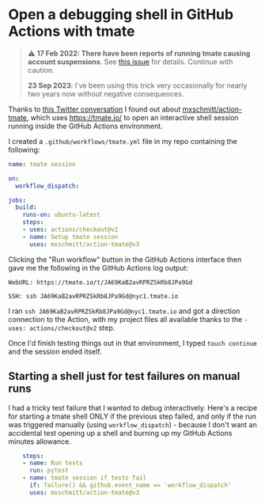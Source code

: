 # Open a debugging shell in GitHub Actions with tmate

> :warning: **17 Feb 2022: There have been reports of running tmate causing account suspensions**. See [this issue](https://github.com/mxschmitt/action-tmate/issues/104) for details. Continue with caution.
>
> **23 Sep 2023**: I've been using this trick very occasionally for nearly two years now without negative consequences.

Thanks to [this Twitter conversation](https://twitter.com/harrymarr/status/1304820879268950021) I found out about [mxschmitt/action-tmate](https://github.com/mxschmitt/action-tmate), which uses https://tmate.io/ to open an interactive shell session running inside the GitHub Actions environment.

I created a `.github/workflows/tmate.yml` file in my repo containing the following:

```yaml
name: tmate session

on:
  workflow_dispatch:

jobs:
  build:
    runs-on: ubuntu-latest
    steps:
    - uses: actions/checkout@v2
    - name: Setup tmate session
      uses: mxschmitt/action-tmate@v3
```
Clicking the "Run workflow" button in the GitHub Actions interface then gave me the following in the GitHub Actions log output:
```
WebURL: https://tmate.io/t/JA69KaB2avRPRZSkRb8JPa9Gd

SSH: ssh JA69KaB2avRPRZSkRb8JPa9Gd@nyc1.tmate.io
```
I ran `ssh JA69KaB2avRPRZSkRb8JPa9Gd@nyc1.tmate.io` and got a direction connection to the Action, with my project files all available thanks to the `- uses: actions/checkout@v2` step.

Once I'd finish testing things out in that environment, I typed `touch continue` and the session ended itself.

## Starting a shell just for test failures on manual runs

I had a tricky test failure that I wanted to debug interactively. Here's a recipe for starting a tmate shell ONLY if the previous step failed, and only if the run was triggered manually (using `workflow_dispatch`) - because I don't want an accidental test opening up a shell and burning up my GitHub Actions minutes allowance.

```yaml
    steps:
    - name: Run tests
      run: pytest
    - name: tmate session if tests fail
      if: failure() && github.event_name == 'workflow_dispatch'
      uses: mxschmitt/action-tmate@v3
```
